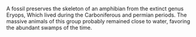 A fossil preserves the skeleton of an amphibian from the extinct genus Eryops, Which lived during the Carboniferous and permian periods.
The massive animals of this group probably remained close to water,
favoring the abundant swamps of the time.
